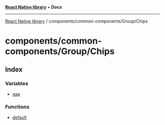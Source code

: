 [**React Native library**](../../../../index.md) • **Docs**

***

[React Native library](../../../../modules.md) / components/common-components/Group/Chips

# components/common-components/Group/Chips

## Index

### Variables

- [gap](variables/gap.md)

### Functions

- [default](functions/default.md)
